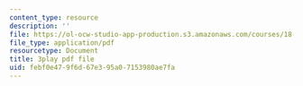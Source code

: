 ```yaml
---
content_type: resource
description: ''
file: https://ol-ocw-studio-app-production.s3.amazonaws.com/courses/18-02-multivariable-calculus-fall-2007/febf0e479f6d67e395a07153980ae7fa_dK3NEf13nPc.pdf
file_type: application/pdf
resourcetype: Document
title: 3play pdf file
uid: febf0e47-9f6d-67e3-95a0-7153980ae7fa
---
```

